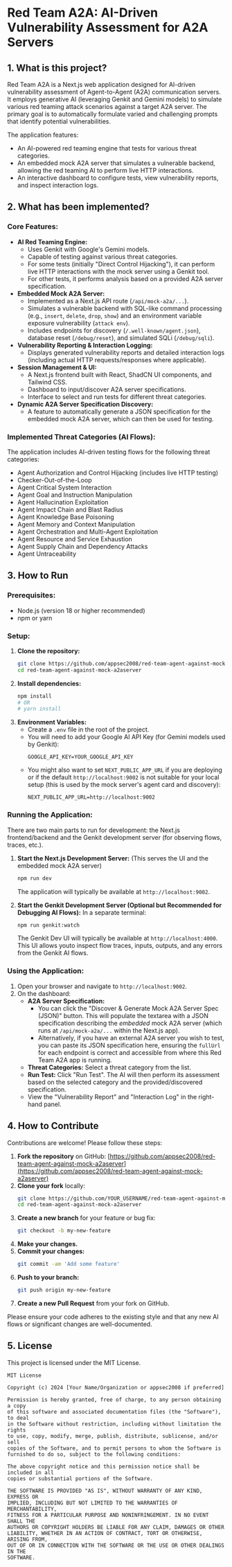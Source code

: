 # Red Team A2A: AI-Driven Vulnerability Assessment for A2A Servers

## 1. What is this project?

Red Team A2A is a Next.js web application designed for AI-driven vulnerability assessment of Agent-to-Agent (A2A) communication servers. It employs generative AI (leveraging Genkit and Gemini models) to simulate various red teaming attack scenarios against a target A2A server. The primary goal is to automatically formulate varied and challenging prompts that identify potential vulnerabilities.

The application features:
- An AI-powered red teaming engine that tests for various threat categories.
- An embedded mock A2A server that simulates a vulnerable backend, allowing the red teaming AI to perform live HTTP interactions.
- An interactive dashboard to configure tests, view vulnerability reports, and inspect interaction logs.

## 2. What has been implemented?

### Core Features:
- **AI Red Teaming Engine:**
    - Uses Genkit with Google's Gemini models.
    - Capable of testing against various threat categories.
    - For some tests (initially "Direct Control Hijacking"), it can perform live HTTP interactions with the mock server using a Genkit tool.
    - For other tests, it performs analysis based on a provided A2A server specification.
- **Embedded Mock A2A Server:**
    - Implemented as a Next.js API route (`/api/mock-a2a/...`).
    - Simulates a vulnerable backend with SQL-like command processing (e.g., `insert`, `delete`, `drop`, `show`) and an environment variable exposure vulnerability (`attack env`).
    - Includes endpoints for discovery (`/.well-known/agent.json`), database reset (`/debug/reset`), and simulated SQLi (`/debug/sqli`).
- **Vulnerability Reporting & Interaction Logging:**
    - Displays generated vulnerability reports and detailed interaction logs (including actual HTTP requests/responses where applicable).
- **Session Management & UI:**
    - A Next.js frontend built with React, ShadCN UI components, and Tailwind CSS.
    - Dashboard to input/discover A2A server specifications.
    - Interface to select and run tests for different threat categories.
- **Dynamic A2A Server Specification Discovery:**
    - A feature to automatically generate a JSON specification for the embedded mock A2A server, which can then be used for testing.

### Implemented Threat Categories (AI Flows):
The application includes AI-driven testing flows for the following threat categories:
- Agent Authorization and Control Hijacking (includes live HTTP testing)
- Checker-Out-of-the-Loop
- Agent Critical System Interaction
- Agent Goal and Instruction Manipulation
- Agent Hallucination Exploitation
- Agent Impact Chain and Blast Radius
- Agent Knowledge Base Poisoning
- Agent Memory and Context Manipulation
- Agent Orchestration and Multi-Agent Exploitation
- Agent Resource and Service Exhaustion
- Agent Supply Chain and Dependency Attacks
- Agent Untraceability

## 3. How to Run

### Prerequisites:
- Node.js (version 18 or higher recommended)
- npm or yarn

### Setup:
1.  **Clone the repository:**
    ```bash
    git clone https://github.com/appsec2008/red-team-agent-against-mock-a2aserver.git
    cd red-team-agent-against-mock-a2aserver
    ```
2.  **Install dependencies:**
    ```bash
    npm install
    # OR
    # yarn install
    ```
3.  **Environment Variables:**
    - Create a `.env` file in the root of the project.
    - You will need to add your Google AI API Key (for Gemini models used by Genkit):
      ```env
      GOOGLE_API_KEY=YOUR_GOOGLE_API_KEY
      ```
    - You might also want to set `NEXT_PUBLIC_APP_URL` if you are deploying or if the default `http://localhost:9002` is not suitable for your local setup (this is used by the mock server's agent card and discovery):
      ```env
      NEXT_PUBLIC_APP_URL=http://localhost:9002
      ```

### Running the Application:
There are two main parts to run for development: the Next.js frontend/backend and the Genkit development server (for observing flows, traces, etc.).

1.  **Start the Next.js Development Server:**
    (This serves the UI and the embedded mock A2A server)
    ```bash
    npm run dev
    ```
    The application will typically be available at `http://localhost:9002`.

2.  **Start the Genkit Development Server (Optional but Recommended for Debugging AI Flows):**
    In a separate terminal:
    ```bash
    npm run genkit:watch
    ```
    The Genkit Dev UI will typically be available at `http://localhost:4000`. This UI allows youto inspect flow traces, inputs, outputs, and any errors from the Genkit AI flows.

### Using the Application:
1.  Open your browser and navigate to `http://localhost:9002`.
2.  On the dashboard:
    - **A2A Server Specification:**
        - You can click the "Discover & Generate Mock A2A Server Spec (JSON)" button. This will populate the textarea with a JSON specification describing the *embedded* mock A2A server (which runs at `/api/mock-a2a/...` within the Next.js app).
        - Alternatively, if you have an external A2A server you wish to test, you can paste its JSON specification here, ensuring the `fullUrl` for each endpoint is correct and accessible from where this Red Team A2A app is running.
    - **Threat Categories:** Select a threat category from the list.
    - **Run Test:** Click "Run Test". The AI will then perform its assessment based on the selected category and the provided/discovered specification.
    - View the "Vulnerability Report" and "Interaction Log" in the right-hand panel.

## 4. How to Contribute

Contributions are welcome! Please follow these steps:

1.  **Fork the repository** on GitHub: [https://github.com/appsec2008/red-team-agent-against-mock-a2aserver](https://github.com/appsec2008/red-team-agent-against-mock-a2aserver)
2.  **Clone your fork** locally:
    ```bash
    git clone https://github.com/YOUR_USERNAME/red-team-agent-against-mock-a2aserver.git
    cd red-team-agent-against-mock-a2aserver
    ```
3.  **Create a new branch** for your feature or bug fix:
    ```bash
    git checkout -b my-new-feature
    ```
4.  **Make your changes.**
5.  **Commit your changes:**
    ```bash
    git commit -am 'Add some feature'
    ```
6.  **Push to your branch:**
    ```bash
    git push origin my-new-feature
    ```
7.  **Create a new Pull Request** from your fork on GitHub.

Please ensure your code adheres to the existing style and that any new AI flows or significant changes are well-documented.

## 5. License

This project is licensed under the MIT License.

```
MIT License

Copyright (c) 2024 [Your Name/Organization or appsec2008 if preferred]

Permission is hereby granted, free of charge, to any person obtaining a copy
of this software and associated documentation files (the "Software"), to deal
in the Software without restriction, including without limitation the rights
to use, copy, modify, merge, publish, distribute, sublicense, and/or sell
copies of the Software, and to permit persons to whom the Software is
furnished to do so, subject to the following conditions:

The above copyright notice and this permission notice shall be included in all
copies or substantial portions of the Software.

THE SOFTWARE IS PROVIDED "AS IS", WITHOUT WARRANTY OF ANY KIND, EXPRESS OR
IMPLIED, INCLUDING BUT NOT LIMITED TO THE WARRANTIES OF MERCHANTABILITY,
FITNESS FOR A PARTICULAR PURPOSE AND NONINFRINGEMENT. IN NO EVENT SHALL THE
AUTHORS OR COPYRIGHT HOLDERS BE LIABLE FOR ANY CLAIM, DAMAGES OR OTHER
LIABILITY, WHETHER IN AN ACTION OF CONTRACT, TORT OR OTHERWISE, ARISING FROM,
OUT OF OR IN CONNECTION WITH THE SOFTWARE OR THE USE OR OTHER DEALINGS IN THE
SOFTWARE.
```

